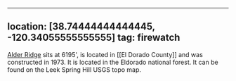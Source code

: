 
---
location: [38.74444444444445, -120.34055555555555]
tag: firewatch
---

[Alder Ridge](http://www.peakbagging.com/CALookoutPhotos/AlderRidge.html) sits at 6195', is located in [[El Dorado County]] and was constructed in 1973. It is located in the Eldorado national forest. It can be found on the Leek Spring Hill USGS topo map.
